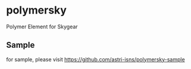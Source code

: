 # polymersky

Polymer Element for Skygear

## Sample
for sample, please visit https://github.com/astri-isns/polymersky-sample
